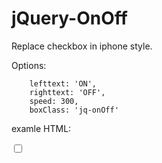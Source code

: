 jQuery-OnOff
============
Replace checkbox in iphone style.

Options:

		lefttext: 'ON',
		righttext: 'OFF',
		speed: 300,
		boxClass: 'jq-onOff'


examle HTML:

<html xmlns="http://www.w3.org/1999/xhtml" lang="ru-RU">
<head>
<meta http-equiv="content-type" content="text/html;charset=utf-8" />
<title>jquery onOff plugin</title>

<link rel="stylesheet" href="/onOff/onOff.css"/>
<script src="//ajax.googleapis.com/ajax/libs/jquery/1.9.1/jquery.min.js"></script>
<script type="text/javascript" src="/onOff/onOff.js"></script>

<script type='text/javascript'>
	$(document).ready(function(){
		$('.onOff').onOff();
	});
</script>
</head>
<body>

<input type="checkbox" name="checkbox" class="onOff">
</body>
</html>
